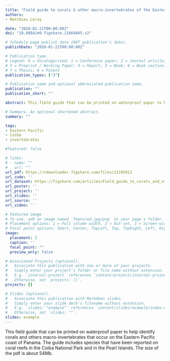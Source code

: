 ```yaml
---
title: "Field guide to corals & other macro-invertebrates of the Eastern Pacific coast of Panama"
authors:
- Matthieu Leray

date: "2020-01-21T00:00:00Z"
doi: "10.6084/m9.figshare.11664045.v2"

# Schedule page publish date (NOT publication's date).
publishDate: "2020-01-21T00:00:00Z"

# Publication type.
# Legend: 0 = Uncategorized; 1 = Conference paper; 2 = Journal article;
# 3 = Preprint / Working Paper; 4 = Report; 5 = Book; 6 = Book section;
# 7 = Thesis; 8 = Patent
publication_types: ["3"]

# Publication name and optional abbreviated publication name.
publication: ""
publication_short: ""

abstract: This field guide that can be printed on waterproof paper to help identify corals and others macro-invertebrates that occur on the Eastern Pacific coast of Panama. The guide includes species that have been reported on coral reefs in the Coiba National Park and in the Pearl Islands.

# Summary. An optional shortened abstract.
summary: ""

tags:
- Eastern Pacific
- Coiba
- invertebrates

#featured: false

# links:
# - name: ""
#   url: ""
url_pdf: https://ndownloader.figshare.com/files/21195912
url_code: ''
url_dataset: https://figshare.com/articles/Field_guide_to_corals_and_other_invertebrates_of_the_Eastern_Pacific_coast_of_Panama/11664045
url_poster: ''
url_project: ''
url_slides: ''
url_source: ''
url_video: ''

# Featured image
# To use, add an image named `featured.jpg/png` to your page's folder.
# Placement options: 1 = Full column width, 2 = Out-set, 3 = Screen-width
# Focal point options: Smart, Center, TopLeft, Top, TopRight, Left, Right, BottomLeft, Bottom, BottomRight
image:
  placement: 2
  caption: ''
  focal_point: ""
  preview_only: false

# Associated Projects (optional).
#   Associate this publication with one or more of your projects.
#   Simply enter your project's folder or file name without extension.
#   E.g. `internal-project` references `content/project/internal-project/index.md`.
#   Otherwise, set `projects: []`.
projects: []

# Slides (optional).
#   Associate this publication with Markdown slides.
#   Simply enter your slide deck's filename without extension.
#   E.g. `slides: "example"` references `content/slides/example/index.md`.
#   Otherwise, set `slides: ""`.
slides: example
---
```


This field guide that can be printed on waterproof paper to help identify corals and others macro-invertebrates that occur on the Eastern Pacific coast of Panama. The guide includes species that have been reported on coral reefs in the Coiba National Park and in the Pearl Islands. The size of the pdf is about 54Mb. 



<script type='text/javascript' src='https://d1bxh8uas1mnw7.cloudfront.net/assets/embed.js'></script>

<div data-badge-type="medium-donut" data-doi="10.6084/m9.figshare.11664045" data-condensed="true" data-hide-no-mentions="true" class="altmetric-embed"></div> 
<span class="__dimensions_badge_embed__" data-doi="10.6084/m9.figshare.11664045" data-hide-zero-citations="true" data-legend="hover-right"></span><script async src="https://badge.dimensions.ai/badge.js" charset="utf-8"></script>
